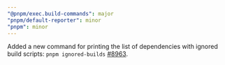 ```yaml
---
"@pnpm/exec.build-commands": major
"pnpm/default-reporter": minor
"pnpm": minor
---
```


Added a new command for printing the list of dependencies with ignored build scripts: `pnpm ignored-builds` [#8963](https://github.com/pnpm/pnpm/pull/8963).
